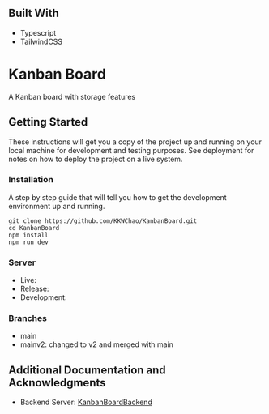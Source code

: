 ## Built With

- Typescript
- TailwindCSS

# Kanban Board

A Kanban board with storage features

## Getting Started

These instructions will get you a copy of the project up and running on your local machine for development and testing purposes. See deployment for notes on how to deploy the project on a live system.

<!-- ### Prerequisites

The things you need before installing the software.

- You need this
- And you need this
- Oh, and don't forget this -->

### Installation

A step by step guide that will tell you how to get the development environment up and running.

```
git clone https://github.com/KKWChao/KanbanBoard.git
cd KanbanBoard
npm install
npm run dev
```

<!-- ## Usage

A few examples of useful commands and/or tasks.

```
$ First example
$ Second example
$ And keep this in mind
``` -->

<!-- ## Deployment

Additional notes on how to deploy this on a live or release system. Explaining the most important branches, what pipelines they trigger and how to update the database (if anything special). -->

### Server

- Live:
- Release:
- Development:

### Branches

- main
- mainv2: changed to v2 and merged with main

## Additional Documentation and Acknowledgments

- Backend Server: [KanbanBoardBackend](https://github.com/KKWChao/KanbanBoardBackend)

